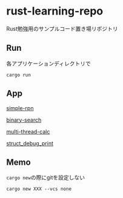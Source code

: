 # rust-learning-repo

Rust勉強用のサンプルコード置き場リポジトリ

## Run

各アプリケーションディレクトリで

```
cargo run
```

## App

[simple-rpn](./simple-rpn/)

[binary-search](./binary-search/)

[multi-thread-calc](./multi-thread-calc/)

[struct_debug_print](./struct_debug_print/)

## Memo

`cargo new`の際にgitを設定しない

```
cargo new XXX --vcs none
```